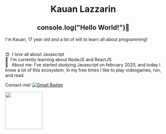 <h1 align="center">Kauan Lazzarin</h1>

<h2 align="center">
 console.log("Hello World!")👋
 
</h2>
I'm Kauan, 17 year old and a lot of will to learn all about programming!

 <br/> :heart_eyes:&nbsp;  I love all about Javascript 
 <br/> :purple_heart:&nbsp; I'm currently learning about NodeJS and ReactJS
 <br/> 💬  &nbsp; About me: I've started studying Javascript on february 2020, and today I know a lot of this ecosystem, In my free times I like to play videogames, run, and read.

Contact-me! [![Gmail Badge](https://img.shields.io/badge/-kauanlazzaringmail.com-c14438?style=flat-square&logo=Gmail&logoColor=white&link=mailto:kauanlazzarin@gmail.com)](mailto:tgmarinho@gmail.com)

<img width="120px" src="https://img.pngio.com/nice-guy-download-free-clipart-with-a-transparent-background-nice-guy-png-552_720.png">
